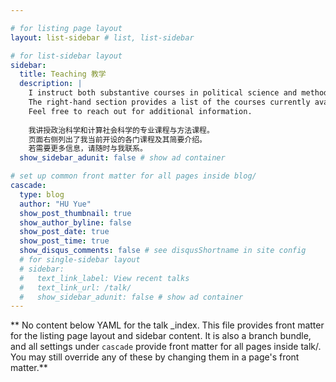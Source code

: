 ```yaml
---

# for listing page layout
layout: list-sidebar # list, list-sidebar

# for list-sidebar layout
sidebar:
  title: Teaching 教学
  description: |
    I instruct both substantive courses in political science and methodological courses in computational social science. 
    The right-hand section provides a list of the courses currently available, complete with brief descriptions.
    Feel free to reach out for additional information.
    
    我讲授政治科学和计算社会科学的专业课程与方法课程。
    页面右侧列出了我当前开设的各门课程及其简要介绍。
    若需要更多信息，请随时与我联系。
  show_sidebar_adunit: false # show ad container

# set up common front matter for all pages inside blog/
cascade:
  type: blog
  author: "HU Yue"
  show_post_thumbnail: true
  show_author_byline: false
  show_post_date: true
  show_post_time: true
  show_disqus_comments: false # see disqusShortname in site config
  # for single-sidebar layout
  # sidebar:
  #   text_link_label: View recent talks
  #   text_link_url: /talk/
  #   show_sidebar_adunit: false # show ad container
---
```


** No content below YAML for the talk _index. This file provides front matter for the listing page layout and sidebar content. It is also a branch bundle, and all settings under `cascade` provide front matter for all pages inside talk/. You may still override any of these by changing them in a page's front matter.**

